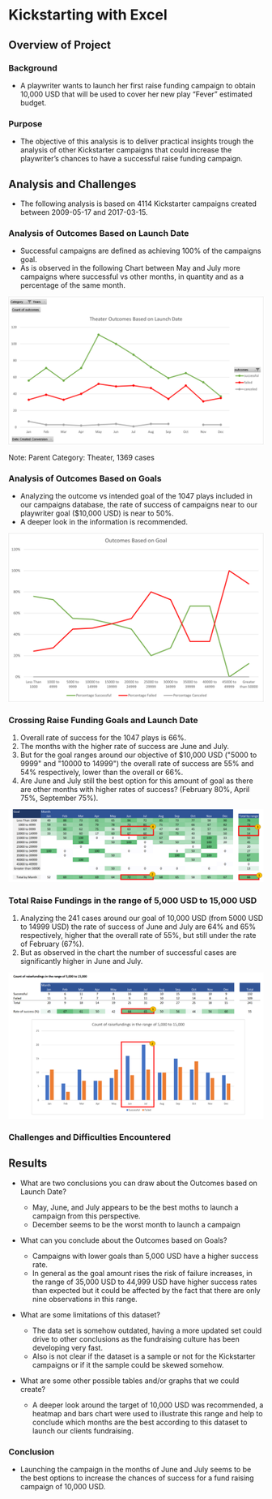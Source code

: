 # Kickstarting with Excel

## Overview of Project

### Background

- A playwriter wants to launch her first raise funding campaign to obtain 10,000 USD that will be used to cover her new play “Fever” estimated budget.

### Purpose

- The objective of this analysis is to deliver practical insights trough the analysis of other Kickstarter campaigns that could increase the playwriter’s chances to have a successful raise funding campaign.

## Analysis and Challenges

- The following analysis is based on 4114 Kickstarter campaigns created between 2009-05-17 and 2017-03-15.

### Analysis of Outcomes Based on Launch Date

- Successful campaigns are defined as achieving 100% of the campaigns goal.
- As is observed in the following Chart between May and July more campaigns where successful vs other months, in quantity and as a percentage of the same month.

![Theater Outcomes vs Launch Date](resources/Theater_Outcomes_vs_Launch.png)

Note: Parent Category: Theater, 1369 cases

### Analysis of Outcomes Based on Goals

- Analyzing the outcome vs intended goal of the 1047 plays included in our campaigns database, the rate of success of campaigns near to our playwriter goal ($10,000 USD) is near to 50%.
- A deeper look in the information is recommended.

![Outcomes vs Goals](resources/Outcomes_vs_Goals.png)

### Crossing Raise Funding Goals and Launch Date

1. Overall rate of success for the 1047 plays is 66%.
2. The months with the higher rate of success are June and July.
3. But for the goal ranges around our objective of $10,000 USD ("5000 to 9999" and "10000 to 14999") the overall rate of success are 55% and 54% respectively, lower than the overall or 66%. 
4. Are June and July still the best option for this amount of goal as there are other months with higher rates of success? (February 80%, April 75%, September 75%).

![Successful Raisefundigs heatmap](resources/Successful_raisefundings_heatmap.png)

### Total Raise Fundings in the range of 5,000 USD to 15,000 USD

1. Analyzing the 241 cases around our goal of 10,000 USD (from 5000 USD to 14999 USD) the rate of success of June and July are 64% and 65% respectively, higher that the overall rate of 55%, but still under the rate of February (67%).
2. But as observed in the chart the number of successful cases are significantly higher in June and July.

![Raisefundings_in_the_range_of_5000_to_15000](resources/Raisefundings_in_the_range_of_5000_to_15000.png)

### Challenges and Difficulties Encountered

## Results

- What are two conclusions you can draw about the Outcomes based on Launch Date?
  - May, June, and July appears to be the best moths to launch a campaign from this perspective.
  - December seems to be the worst month to launch a campaign

- What can you conclude about the Outcomes based on Goals?
  - Campaigns with lower goals than 5,000 USD have a higher success rate.
  - In general as the goal amount rises the risk of failure increases, in the range of 35,000 USD to 44,999 USD have higher success rates than expected but it could be affected by the fact that there are only nine observations in this range.

- What are some limitations of this dataset?
  - The data set is somehow outdated, having a more updated set could drive to other conclusions as the fundraising culture has been developing very fast.
  - Also is not clear if the dataset is a sample or not for the Kickstarter campaigns or if it the sample could be skewed somehow.

- What are some other possible tables and/or graphs that we could create?
  - A deeper look around the target of 10,000 USD was recommended, a heatmap and bars chart were used to illustrate this range and help to conclude which months are the best according to this dataset to launch our clients fundraising.

### Conclusion

- Launching the campaign in the months of June and July seems to be the best options to increase the chances of success for a fund raising campaign of 10,000 USD.
